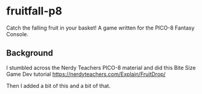 # fruitfall-p8
 
 Catch the falling fruit in your basket! A game written for the PICO-8 Fantasy Console.

 ## Background

I stumbled across the Nerdy Teachers PICO-8 material and did this Bite Size Game Dev tutorial https://nerdyteachers.com/Explain/FruitDrop/

Then I added a bit of this and a bit of that.
